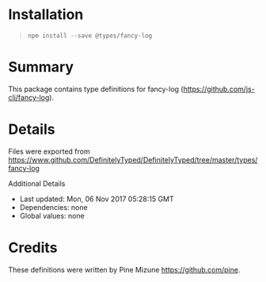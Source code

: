# Installation
> `npm install --save @types/fancy-log`

# Summary
This package contains type definitions for fancy-log (https://github.com/js-cli/fancy-log).

# Details
Files were exported from https://www.github.com/DefinitelyTyped/DefinitelyTyped/tree/master/types/fancy-log

Additional Details
 * Last updated: Mon, 06 Nov 2017 05:28:15 GMT
 * Dependencies: none
 * Global values: none

# Credits
These definitions were written by Pine Mizune <https://github.com/pine>.
